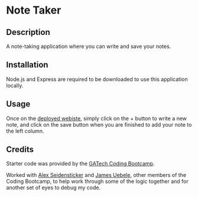 # Note Taker

## Description
A note-taking application where you can write and save your notes. 

## Installation
Node.js and Express are required to be downloaded to use this application locally.


## Usage
Once on the [deployed webiste](https://note-taker-ramen.herokuapp.com/notes), simply click on the + button to write a new note, and click on the save button when you are finished to add your note to the left column. 

## Credits
Starter code was provided by the [GATech Coding Bootcamp](https://github.com/coding-boot-camp/miniature-eureka).

Worked with [Alex Seidensticker](https://github.com/koi-as) and [James Uebele](https://github.com/Juebele), other members of the Coding Bootcamp, to help work through some of the logic together and for another set of eyes to debug my code. 